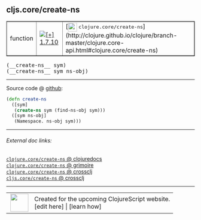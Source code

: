 ## cljs.core/create-ns



 <table border="1">
<tr>
<td>function</td>
<td><a href="https://github.com/cljsinfo/cljs-api-docs/tree/1.7.10"><img valign="middle" alt="[+] 1.7.10" title="Added in 1.7.10" src="https://img.shields.io/badge/+-1.7.10-lightgrey.svg"></a> </td>
<td>
[<img height="24px" valign="middle" src="http://i.imgur.com/1GjPKvB.png"> <samp>clojure.core/create-ns</samp>](http://clojure.github.io/clojure/branch-master/clojure.core-api.html#clojure.core/create-ns)
</td>
</tr>
</table>


 <samp>
(__create-ns__ sym)<br>
</samp>
 <samp>
(__create-ns__ sym ns-obj)<br>
</samp>

---







Source code @ [github](https://github.com/clojure/clojurescript/blob/r1.7.228/src/main/cljs/cljs/core.cljs#L10167-L10171):

```clj
(defn create-ns
  ([sym]
   (create-ns sym (find-ns-obj sym)))
  ([sym ns-obj]
   (Namespace. ns-obj sym)))
```

<!--
Repo - tag - source tree - lines:

 <pre>
clojurescript @ r1.7.228
└── src
    └── main
        └── cljs
            └── cljs
                └── <ins>[core.cljs:10167-10171](https://github.com/clojure/clojurescript/blob/r1.7.228/src/main/cljs/cljs/core.cljs#L10167-L10171)</ins>
</pre>

-->

---



###### External doc links:

[`clojure.core/create-ns` @ clojuredocs](http://clojuredocs.org/clojure.core/create-ns)<br>
[`clojure.core/create-ns` @ grimoire](http://conj.io/store/v1/org.clojure/clojure/1.7.0-beta3/clj/clojure.core/create-ns/)<br>
[`clojure.core/create-ns` @ crossclj](http://crossclj.info/fun/clojure.core/create-ns.html)<br>
[`cljs.core/create-ns` @ crossclj](http://crossclj.info/fun/cljs.core.cljs/create-ns.html)<br>

---

 <table>
<tr><td>
<img valign="middle" align="right" width="48px" src="http://i.imgur.com/Hi20huC.png">
</td><td>
Created for the upcoming ClojureScript website.<br>
[edit here] | [learn how]
</td></tr></table>

[edit here]:https://github.com/cljsinfo/cljs-api-docs/blob/master/cljsdoc/cljs.core/create-ns.cljsdoc
[learn how]:https://github.com/cljsinfo/cljs-api-docs/wiki/cljsdoc-files

<!--

This information was too distracting to show to readers, but I'll leave it
commented here since it is helpful to:

- pretty-print the data used to generate this document
- and show how to retrieve that data



The API data for this symbol:

```clj
{:ns "cljs.core",
 :name "create-ns",
 :signature ["[sym]" "[sym ns-obj]"],
 :history [["+" "1.7.10"]],
 :type "function",
 :full-name-encode "cljs.core/create-ns",
 :source {:code "(defn create-ns\n  ([sym]\n   (create-ns sym (find-ns-obj sym)))\n  ([sym ns-obj]\n   (Namespace. ns-obj sym)))",
          :title "Source code",
          :repo "clojurescript",
          :tag "r1.7.228",
          :filename "src/main/cljs/cljs/core.cljs",
          :lines [10167 10171]},
 :full-name "cljs.core/create-ns",
 :clj-symbol "clojure.core/create-ns"}

```

Retrieve the API data for this symbol:

```clj
;; from Clojure REPL
(require '[clojure.edn :as edn])
(-> (slurp "https://raw.githubusercontent.com/cljsinfo/cljs-api-docs/catalog/cljs-api.edn")
    (edn/read-string)
    (get-in [:symbols "cljs.core/create-ns"]))
```

-->
